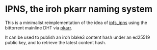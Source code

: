# IPNS, the iroh pkarr naming system

This is a minimalist reimplementation of the idea of [ipfs_ipns] using the
bittorrent mainline DHT via [pkarr].

It can be used to publish an iroh blake3 content hash under an ed25519 public
key, and to retrieve the latest content hash.

[pkarr]: https://pkarr.org
[ipfs_ipns]: https://docs.ipfs.tech/concepts/ipns/
